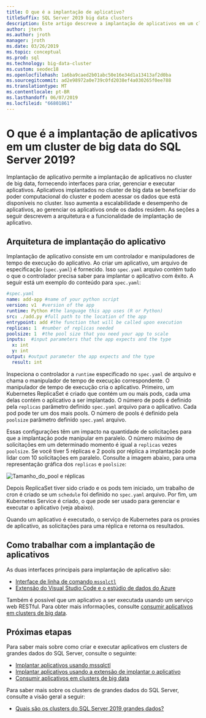 ```yaml
---
title: O que é a implantação de aplicativo?
titleSuffix: SQL Server 2019 big data clusters
description: Este artigo descreve a implantação de aplicativos em um cluster de big data do SQL Server 2019 (visualização).
author: jterh
ms.author: jroth
manager: jroth
ms.date: 03/26/2019
ms.topic: conceptual
ms.prod: sql
ms.technology: big-data-cluster
ms.custom: seodec18
ms.openlocfilehash: 1a6ba9caed2b01abc50e16e34d1a13413af2d0ba
ms.sourcegitcommit: ad2e98972a0e739c0fd2038ef4a030265f0ee788
ms.translationtype: MT
ms.contentlocale: pt-BR
ms.lasthandoff: 06/07/2019
ms.locfileid: "66801861"
---
```

# <a name="what-is-application-deployment-on-a-sql-server-2019-big-data-cluster"></a>O que é a implantação de aplicativos em um cluster de big data do SQL Server 2019?

Implantação de aplicativo permite a implantação de aplicativos no cluster de big data, fornecendo interfaces para criar, gerenciar e executar aplicativos. Aplicativos implantados no cluster de big data se beneficiar do poder computacional do cluster e podem acessar os dados que está disponíveis no cluster. Isso aumenta a escalabilidade e desempenho de aplicativos, ao gerenciar os aplicativos onde os dados residem.
As seções a seguir descrevem a arquitetura e a funcionalidade de implantação de aplicativo.

## <a name="application-deployment-architecture"></a>Arquitetura de implantação do aplicativo

Implantação de aplicativo consiste em um controlador e manipuladores de tempo de execução do aplicativo. Ao criar um aplicativo, um arquivo de especificação (`spec.yaml`) é fornecido. Isso `spec.yaml` arquivo contém tudo o que o controlador precisa saber para implantar o aplicativo com êxito. A seguir está um exemplo do conteúdo para `spec.yaml`:

```yaml
#spec.yaml
name: add-app #name of your python script
version: v1  #version of the app
runtime: Python #the language this app uses (R or Python)
src: ./add.py #full path to the location of the app
entrypoint: add #the function that will be called upon execution
replicas: 1  #number of replicas needed
poolsize: 1  #the pool size that you need your app to scale
inputs:  #input parameters that the app expects and the type
  x: int
  y: int
output: #output parameter the app expects and the type
  result: int
```

Inspeciona o controlador a `runtime` especificado no `spec.yaml` de arquivo e chama o manipulador de tempo de execução correspondente. O manipulador de tempo de execução cria o aplicativo. Primeiro, um Kubernetes ReplicaSet é criado que contém um ou mais pods, cada uma delas contém o aplicativo a ser implantado. O número de pods é definido pela `replicas` parâmetro definido `spec.yaml` arquivo para o aplicativo. Cada pod pode ter um dos mais pools. O número de pools é definido pela `poolsize` parâmetro definido `spec.yaml` arquivo.

Essas configurações têm um impacto na quantidade de solicitações para que a implantação pode manipular em paralelo. O número máximo de solicitações em um determinado momento é igual a `replicas` vezes `poolsize`. Se você tiver 5 réplicas e 2 pools por réplica a implantação pode lidar com 10 solicitações em paralelo. Consulte a imagem abaixo, para uma representação gráfica dos `replicas` e `poolsize`:

![Tamanho_do_pool e réplicas](media/big-data-cluster-create-apps/poolsize-vs-replicas.png)

Depois ReplicaSet tiver sido criado e os pods tem iniciado, um trabalho de cron é criado se um `schedule` foi definido no `spec.yaml` arquivo. Por fim, um Kubernetes Service é criado, o que pode ser usado para gerenciar e executar o aplicativo (veja abaixo).

Quando um aplicativo é executado, o serviço de Kubernetes para os proxies de aplicativo, as solicitações para uma réplica e retorna os resultados.

## <a name="how-to-work-with-application-deployment"></a>Como trabalhar com a implantação de aplicativos

As duas interfaces principais para implantação de aplicativo são: 
- [Interface de linha de comando `mssqlctl`](big-data-cluster-create-apps.md)
- [Extensão do Visual Studio Code e o estúdio de dados do Azure](app-deployment-extension.md)

Também é possível que um aplicativo a ser executada usando um serviço web RESTful. Para obter mais informações, consulte [consumir aplicativos em clusters de big data](big-data-cluster-consume-apps.md).

## <a name="next-steps"></a>Próximas etapas

Para saber mais sobre como criar e executar aplicativos em clusters de grandes dados do SQL Server, consulte o seguinte:

- [Implantar aplicativos usando mssqlctl](big-data-cluster-create-apps.md)
- [Implantar aplicativos usando a extensão de implantar o aplicativo](app-deployment-extension.md)
- [Consumir aplicativos em clusters de big data](big-data-cluster-consume-apps.md)

Para saber mais sobre os clusters de grandes dados do SQL Server, consulte a visão geral a seguir:

- [Quais são os clusters do SQL Server 2019 grandes dados?](big-data-cluster-overview.md)

